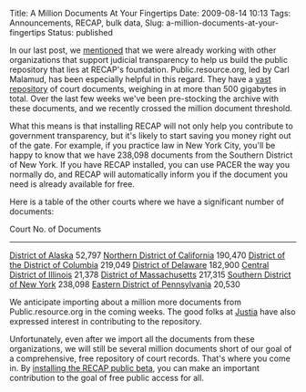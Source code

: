 Title: A Million Documents At Your Fingertips
Date: 2009-08-14 10:13
Tags: Announcements, RECAP, bulk data,
Slug: a-million-documents-at-your-fingertips
Status: published

In our last post, we
[mentioned]({filename}/welcome.md) that we
were already working with other organizations that support judicial
transparency to help us build the public repository that lies at RECAP's
foundation. Public.resource.org, led by Carl Malamud, has been
especially helpful in this regard. They have a [vast
repository](http://bulk.resource.org/courts.gov/pacer/) of court
documents, weighing in at more than 500 gigabytes in total. Over the
last few weeks we've been pre-stocking the archive with these documents,
and we recently crossed the million document threshold.

What this means is that installing RECAP will not only help you
contribute to government transparency, but it's likely to start saving
you money right out of the gate. For example, if you practice law in New
York City, you'll be happy to know that we have 238,098 documents from
the Southern District of New York. If you have RECAP installed, you can
use PACER the way you normally do, and RECAP will automatically inform
you if the document you need is already available for free.

Here is a table of the other courts where we have a significant number
of documents:

  Court                                                                                       No. of Documents
  ------------------------------------------------------------------------------------------- ------------------
  [District of Alaska](https://ecf.akd.uscourts.gov/cgi-bin/ShowIndex.pl)                     52,797
  [Northern District of California](https://ecf.cand.uscourts.gov/cgi-bin/ShowIndex.pl)       190,470
  [District of the District of Columbia](https://ecf.dcd.uscourts.gov/cgi-bin/ShowIndex.pl)   219,049
  [District of Delaware](https://ecf.ded.uscourts.gov/cgi-bin/ShowIndex.pl)                   182,900
  [Central District of Illinois](https://ecf.ilcd.uscourts.gov/cgi-bin/ShowIndex.pl)          21,378
  [District of Massachusetts](https://ecf.mad.uscourts.gov/cgi-bin/ShowIndex.pl)              217,315
  [Southern District of New York](https://ecf.nysd.uscourts.gov/cgi-bin/ShowIndex.pl)         238,098
  [Eastern District of Pennsylvania](https://ecf.paed.uscourts.gov/cgi-bin/ShowIndex.pl)      20,530

We anticipate importing about a million more documents from
Public.resource.org in the coming weeks. The good folks at
[Justia](http://www.justia.com/) have also expressed interest in
contributing to the repository.

Unfortunately, even after we import all the documents from these
organizations, we will still be several million documents short of our
goal of a comprehensive, free repository of court records. That's where
you come in. By [installing the RECAP public
beta]({filename}/pages/recap.md), you can make an important
contribution to the goal of free public access for all.
